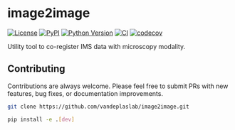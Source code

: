 # image2image

[![License](https://img.shields.io/pypi/l/image2image.svg?color=green)](https://github.com/vandeplaslab/image2image/raw/main/LICENSE)
[![PyPI](https://img.shields.io/pypi/v/image2image.svg?color=green)](https://pypi.org/project/image2image)
[![Python Version](https://img.shields.io/pypi/pyversions/image2image.svg?color=green)](https://python.org)
[![CI](https://github.com/vandeplaslab/image2image/actions/workflows/ci.yml/badge.svg)](https://github.com/vandeplaslab/image2image/actions/workflows/ci.yml)
[![codecov](https://codecov.io/gh/vandeplaslab/image2image/branch/main/graph/badge.svg)](https://codecov.io/gh/vandeplaslab/image2image)

Utility tool to co-register IMS data with microscopy modality.

## Contributing

Contributions are always welcome. Please feel free to submit PRs with new features, bug fixes, or documentation improvements.

```bash
git clone https://github.com/vandeplaslab/image2image.git

pip install -e .[dev]
```
